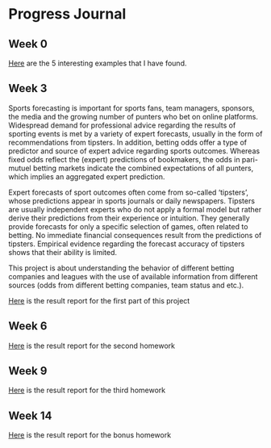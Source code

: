 ﻿# Progress Journal

## Week 0

[Here](interesting_examples_yg.html) are the 5 interesting examples that I have found.

## Week 3

Sports forecasting is important for sports fans, team managers, sponsors, the media and the growing
number of punters who bet on online platforms. Widespread demand for professional advice regarding
the results of sporting events is met by a variety of expert forecasts, usually in the form of
recommendations from tipsters. In addition, betting odds offer a type of predictor and source of expert
advice regarding sports outcomes. Whereas fixed odds reflect the (expert) predictions of bookmakers,
the odds in pari-mutuel betting markets indicate the combined expectations of all punters, which
implies an aggregated expert prediction.

Expert forecasts of sport outcomes often come from so-called ‘tipsters’, whose predictions appear in
sports journals or daily newspapers. Tipsters are usually independent experts who do not apply a formal
model but rather derive their predictions from their experience or intuition. They generally provide
forecasts for only a specific selection of games, often related to betting. No immediate financial
consequences result from the predictions of tipsters. Empirical evidence regarding the forecast
accuracy of tipsters shows that their ability is limited.

This project is about understanding the behavior of different betting companies and leagues with the
use of available information from different sources (odds from different betting companies, team status
and etc.).

[Here](HW1rmd.html) is the result report for the first part of this project 


## Week 6

[Here](HW2.html) is the result report for the second homework

## Week 9

[Here](HW3_20Nov.html) is the result report for the third homework

## Week 14

[Here](Bonus_HW.html) is the result report for the bonus homework


